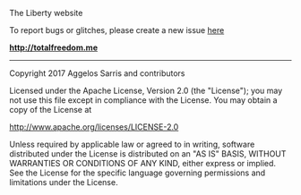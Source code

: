  The Liberty website

To report bugs or glitches, please create a new issue <a href="https://github.com/TotalFreedom/Website/issues/new">here</a>

<b>http://totalfreedom.me</b>


---


Copyright 2017 Aggelos Sarris and contributors

Licensed under the Apache License, Version 2.0 (the "License");
you may not use this file except in compliance with the License.
You may obtain a copy of the License at

   http://www.apache.org/licenses/LICENSE-2.0

Unless required by applicable law or agreed to in writing, software
distributed under the License is distributed on an "AS IS" BASIS,
WITHOUT WARRANTIES OR CONDITIONS OF ANY KIND, either express or implied.
See the License for the specific language governing permissions and
limitations under the License.
   
